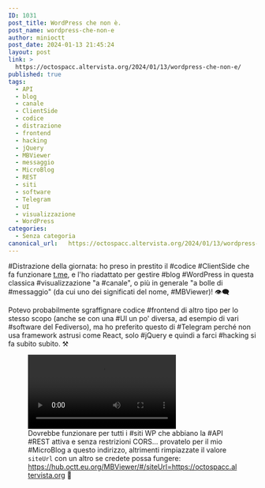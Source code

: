 ```yaml
---
ID: 1031
post_title: WordPress che non è.
post_name: wordpress-che-non-e
author: minioctt
post_date: 2024-01-13 21:45:24
layout: post
link: >
  https://octospacc.altervista.org/2024/01/13/wordpress-che-non-e/
published: true
tags:
  - API
  - blog
  - canale
  - ClientSide
  - codice
  - distrazione
  - frontend
  - hacking
  - jQuery
  - MBViewer
  - messaggio
  - MicroBlog
  - REST
  - siti
  - software
  - Telegram
  - UI
  - visualizzazione
  - WordPress
categories:
  - Senza categoria
canonical_url:   https://octospacc.altervista.org/2024/01/13/wordpress-che-non-e/
---
```

<!-- wp:paragraph -->
<p>#Distrazione della giornata: ho preso in prestito il #codice #ClientSide che fa funzionare <a href="https://t.me">t.me</a>, e l'ho riadattato per gestire #blog #WordPress in questa classica #visualizzazione "a #canale", o più in generale "a bolle di #messaggio" (da cui uno dei significati del nome, #MBViewer)! 👁️‍🗨️</p>
<!-- /wp:paragraph -->

<!-- wp:paragraph -->
<p>Potevo probabilmente sgraffignare codice #frontend di altro tipo per lo stesso scopo (anche se con una #UI un po' diversa, ad esempio di vari #software del Fediverso), ma ho preferito questo di #Telegram perché non usa framework astrusi come React, solo #jQuery e quindi a farci #hacking si fa subito subito. ⚒️</p>
<!-- /wp:paragraph -->

<!-- wp:paragraph -->
<p></p>
<!-- /wp:paragraph -->

<!-- wp:video {"id":1030} -->
<figure class="wp-block-video"><video controls src="{{site.cdnurl}}/assets/uploads/2024/01/VID_20240113_212857-1.mp4"></video><figcaption class="wp-element-caption">Dovrebbe funzionare per tutti i #siti WP che abbiano la #API #REST attiva e senza restrizioni CORS... provatelo per il mio #MicroBlog a questo indirizzo, altrimenti rimpiazzate il valore <code>siteUrl</code> con un altro se credete possa fungere: <a href="https://hub.octt.eu.org/MBViewer/#/siteUrl=https://octospacc.altervista.org">https://hub.octt.eu.org/MBViewer/#/siteUrl=https://octospacc.altervista.org</a> 🤗</figcaption></figure>
<!-- /wp:video -->